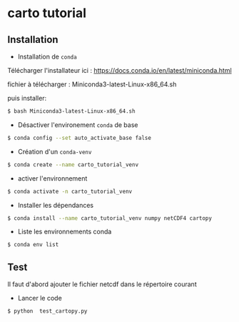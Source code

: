 # carto tutorial

## Installation

* Installation de `conda`

Télécharger l'installateur ici : https://docs.conda.io/en/latest/miniconda.html

fichier à télécharger : Miniconda3-latest-Linux-x86_64.sh

puis installer:

```bash
$ bash Miniconda3-latest-Linux-x86_64.sh
```

* Désactiver l'environement `conda` de base

```bash
$ conda config --set auto_activate_base false
```

* Création d'un `conda-venv`

```bash
$ conda create --name carto_tutorial_venv
```

* activer l'environnement

```bash
$ conda activate -n carto_tutorial_venv
```


* Installer les dépendances

```bash
$ conda install --name carto_tutorial_venv numpy netCDF4 cartopy
```

* Liste les environnements conda

```bash
$ conda env list
```

## Test

Il faut d'abord ajouter le fichier netcdf dans le répertoire courant

* Lancer le code

```bash
$ python  test_cartopy.py
```
